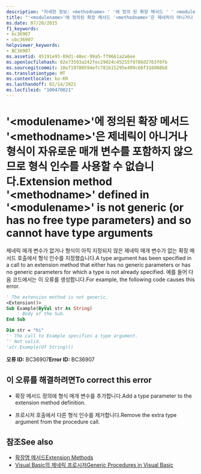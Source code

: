 ```yaml
---
description: "자세한 정보: <methodname> ' '에 정의 된 확장 메서드 ' ' <modulename> 은 제네릭이 아니거나 자유 형식 매개 변수를 포함 하지 않으므로 형식 인수를 사용할 수 없습니다."
title: "'<modulename>'에 정의된 확장 메서드 '<methodname>'은 제네릭이 아니거나 형식이 자유로운 매개 변수를 포함하지 않으므로 형식 인수를 사용할 수 없습니다."
ms.date: 07/20/2015
f1_keywords:
- bc36907
- vbc36907
helpviewer_keywords:
- BC36907
ms.assetid: 45191e93-89d1-48ec-99a5-ff9661a2a6ee
ms.openlocfilehash: 02e73593a242fec29024c45255f9786d2763f0fb
ms.sourcegitcommit: 10e719780594efc781b15295e499c66f316068b8
ms.translationtype: MT
ms.contentlocale: ko-KR
ms.lasthandoff: 02/14/2021
ms.locfileid: "100470021"
---
```

# <a name="extension-method-methodname-defined-in-modulename-is-not-generic-or-has-no-free-type-parameters-and-so-cannot-have-type-arguments"></a><span data-ttu-id="7d4a4-103">'\<modulename>'에 정의된 확장 메서드 '\<methodname>'은 제네릭이 아니거나 형식이 자유로운 매개 변수를 포함하지 않으므로 형식 인수를 사용할 수 없습니다.</span><span class="sxs-lookup"><span data-stu-id="7d4a4-103">Extension method '\<methodname>' defined in '\<modulename>' is not generic (or has no free type parameters) and so cannot have type arguments</span></span>

<span data-ttu-id="7d4a4-104">제네릭 매개 변수가 없거나 형식이 아직 지정되지 않은 제네릭 매개 변수가 없는 확장 메서드 호출에서 형식 인수를 지정했습니다.</span><span class="sxs-lookup"><span data-stu-id="7d4a4-104">A type argument has been specified in a call to an extension method that either has no generic parameters or has no generic parameters for which a type is not already specified.</span></span> <span data-ttu-id="7d4a4-105">예를 들어 다음 코드에서는 이 오류를 생성합니다.</span><span class="sxs-lookup"><span data-stu-id="7d4a4-105">For example, the following code causes this error.</span></span>  
  
```vb  
' The extension method is not generic.  
<Extension()> _  
Sub Example(ByVal str As String)  
    ' Body of the Sub.  
End Sub  
```  
  
```vb  
Dim str = "hi"  
'' The call to Example specifies a type argument.  
'' Not valid.  
'str.Example(Of String)()  
```  
  
 <span data-ttu-id="7d4a4-106">**오류 ID:** BC36907</span><span class="sxs-lookup"><span data-stu-id="7d4a4-106">**Error ID:** BC36907</span></span>  
  
## <a name="to-correct-this-error"></a><span data-ttu-id="7d4a4-107">이 오류를 해결하려면</span><span class="sxs-lookup"><span data-stu-id="7d4a4-107">To correct this error</span></span>  
  
- <span data-ttu-id="7d4a4-108">확장 메서드 정의에 형식 매개 변수를 추가합니다.</span><span class="sxs-lookup"><span data-stu-id="7d4a4-108">Add a type parameter to the extension method definition.</span></span>  
  
- <span data-ttu-id="7d4a4-109">프로시저 호출에서 다른 형식 인수를 제거합니다.</span><span class="sxs-lookup"><span data-stu-id="7d4a4-109">Remove the extra type argument from the procedure call.</span></span>  
  
## <a name="see-also"></a><span data-ttu-id="7d4a4-110">참조</span><span class="sxs-lookup"><span data-stu-id="7d4a4-110">See also</span></span>

- [<span data-ttu-id="7d4a4-111">확장명 메서드</span><span class="sxs-lookup"><span data-stu-id="7d4a4-111">Extension Methods</span></span>](../programming-guide/language-features/procedures/extension-methods.md)
- [<span data-ttu-id="7d4a4-112">Visual Basic의 제네릭 프로시저</span><span class="sxs-lookup"><span data-stu-id="7d4a4-112">Generic Procedures in Visual Basic</span></span>](../programming-guide/language-features/data-types/generic-procedures.md)
